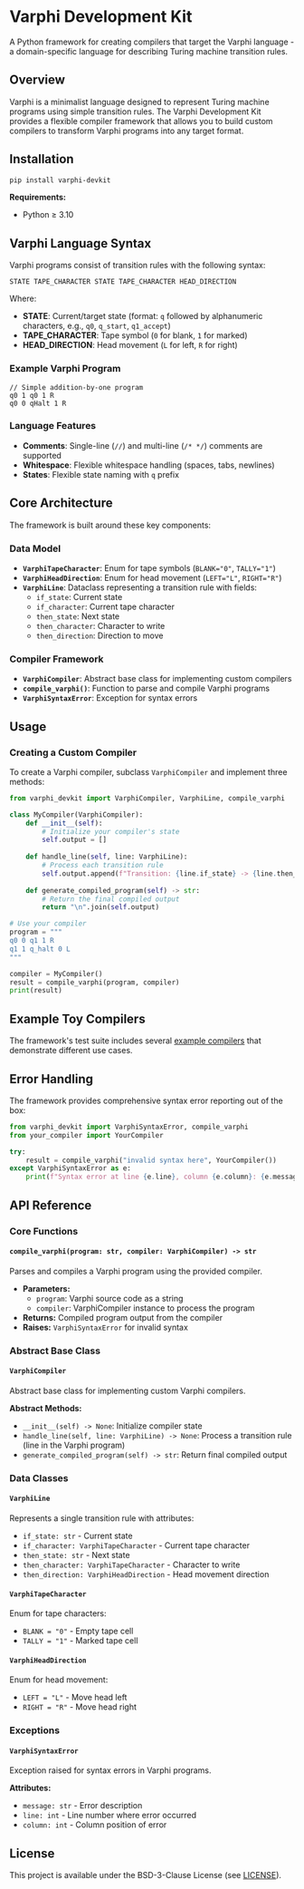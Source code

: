# Varphi Development Kit

A Python framework for creating compilers that target the Varphi language - a domain-specific language for describing Turing machine transition rules.

## Overview

Varphi is a minimalist language designed to represent Turing machine programs using simple transition rules. The Varphi Development Kit provides a flexible compiler framework that allows you to build custom compilers to transform Varphi programs into any target format.

## Installation

```bash
pip install varphi-devkit
```

**Requirements:**
- Python ≥ 3.10

## Varphi Language Syntax

Varphi programs consist of transition rules with the following syntax:

```
STATE TAPE_CHARACTER STATE TAPE_CHARACTER HEAD_DIRECTION
```

Where:
- **STATE**: Current/target state (format: `q` followed by alphanumeric characters, e.g., `q0`, `q_start`, `q1_accept`)
- **TAPE_CHARACTER**: Tape symbol (`0` for blank, `1` for marked)
- **HEAD_DIRECTION**: Head movement (`L` for left, `R` for right)

### Example Varphi Program

```varphi
// Simple addition-by-one program
q0 1 q0 1 R
q0 0 qHalt 1 R
```

### Language Features

- **Comments**: Single-line (`//`) and multi-line (`/* */`) comments are supported
- **Whitespace**: Flexible whitespace handling (spaces, tabs, newlines)
- **States**: Flexible state naming with `q` prefix

## Core Architecture

The framework is built around these key components:

### Data Model

- **`VarphiTapeCharacter`**: Enum for tape symbols (`BLANK="0"`, `TALLY="1"`)
- **`VarphiHeadDirection`**: Enum for head movement (`LEFT="L"`, `RIGHT="R"`)
- **`VarphiLine`**: Dataclass representing a transition rule with fields:
  - `if_state`: Current state
  - `if_character`: Current tape character
  - `then_state`: Next state  
  - `then_character`: Character to write
  - `then_direction`: Direction to move

### Compiler Framework

- **`VarphiCompiler`**: Abstract base class for implementing custom compilers
- **`compile_varphi()`**: Function to parse and compile Varphi programs
- **`VarphiSyntaxError`**: Exception for syntax errors

## Usage

### Creating a Custom Compiler

To create a Varphi compiler, subclass `VarphiCompiler` and implement three methods:

```python
from varphi_devkit import VarphiCompiler, VarphiLine, compile_varphi

class MyCompiler(VarphiCompiler):
    def __init__(self):
        # Initialize your compiler's state
        self.output = []
    
    def handle_line(self, line: VarphiLine):
        # Process each transition rule
        self.output.append(f"Transition: {line.if_state} -> {line.then_state}")
    
    def generate_compiled_program(self) -> str:
        # Return the final compiled output
        return "\n".join(self.output)

# Use your compiler
program = """
q0 0 q1 1 R
q1 1 q_halt 0 L
"""

compiler = MyCompiler()
result = compile_varphi(program, compiler)
print(result)
```

## Example Toy Compilers

The framework's test suite includes several [example compilers](/tests/toy_compilers) that demonstrate different use cases.

## Error Handling

The framework provides comprehensive syntax error reporting out of the box:

```python
from varphi_devkit import VarphiSyntaxError, compile_varphi
from your_compiler import YourCompiler

try:
    result = compile_varphi("invalid syntax here", YourCompiler())
except VarphiSyntaxError as e:
    print(f"Syntax error at line {e.line}, column {e.column}: {e.message}")
```

## API Reference

### Core Functions

#### `compile_varphi(program: str, compiler: VarphiCompiler) -> str`

Parses and compiles a Varphi program using the provided compiler.

- **Parameters:**
  - `program`: Varphi source code as a string
  - `compiler`: VarphiCompiler instance to process the program
- **Returns:** Compiled program output from the compiler
- **Raises:** `VarphiSyntaxError` for invalid syntax

### Abstract Base Class

#### `VarphiCompiler`

Abstract base class for implementing custom Varphi compilers.

**Abstract Methods:**
- `__init__(self) -> None`: Initialize compiler state
- `handle_line(self, line: VarphiLine) -> None`: Process a transition rule (line in the Varphi program)
- `generate_compiled_program(self) -> str`: Return final compiled output

### Data Classes

#### `VarphiLine`

Represents a single transition rule with attributes:
- `if_state: str` - Current state
- `if_character: VarphiTapeCharacter` - Current tape character
- `then_state: str` - Next state
- `then_character: VarphiTapeCharacter` - Character to write
- `then_direction: VarphiHeadDirection` - Head movement direction

#### `VarphiTapeCharacter`

Enum for tape characters:
- `BLANK = "0"` - Empty tape cell
- `TALLY = "1"` - Marked tape cell

#### `VarphiHeadDirection`

Enum for head movement:
- `LEFT = "L"` - Move head left
- `RIGHT = "R"` - Move head right

### Exceptions

#### `VarphiSyntaxError`

Exception raised for syntax errors in Varphi programs.

**Attributes:**
- `message: str` - Error description
- `line: int` - Line number where error occurred
- `column: int` - Column position of error

## License

This project is available under the BSD-3-Clause License (see [LICENSE](LICENSE)).
